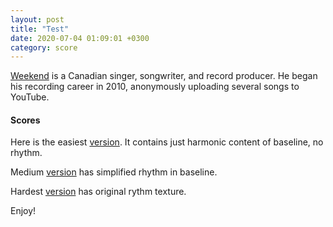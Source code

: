 ```yaml
---
layout: post
title: "Test"
date: 2020-07-04 01:09:01 +0300
category: score
---
```


[Weekend](https://en.wikipedia.org/wiki/The_Weeknd) is a Canadian singer, songwriter, and record producer.
He began his recording career in 2010, anonymously uploading several songs to YouTube.

#### Scores

Here is the easiest [version](<Weeknd-Blinding-Lights(easy)-onaccordion.com.pdf>).
It contains just harmonic content of baseline, no rhythm.

Medium [version](<Weeknd-Blinding-Lights(medium)-onaccordion.com.pdf>) has simplified
rhythm in baseline.

Hardest [version](<Weeknd-Blinding-Lights(hard)-onaccordion.com.pdf>) has original
rythm texture.

Enjoy!
